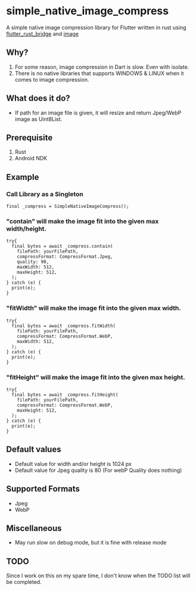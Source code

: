 # simple_native_image_compress

A simple native image compression library for Flutter written in rust using [flutter_rust_bridge][1] and [image][2]

## Why?

1. For some reason, image compression in Dart is slow. Even with isolate.
2. There is no native libraries that supports WINDOWS & LINUX when it comes to image compression.

## What does it do?

- If path for an image file is given, it will resize and return Jpeg/WebP image as Uint8List.

## Prerequisite

1. Rust
2. Android NDK

## Example

### Call Library as a Singleton
```shell
final _compress = SimpleNativeImageCompress();
```

### "contain" will make the image fit into the given max width/height.
```shell
try{
  final bytes = await _compress.contain(
    filePath: yourFilePath,
    compressFormat: CompressFormat.Jpeg,
    quality: 90,
    maxWidth: 512,
    maxHeight: 512,
  );
} catch (e) {
  print(e);
}
```

### "fitWidth" will make the image fit into the given max width.
```shell
try{
  final bytes = await _compress.fitWidth(
    filePath: yourFilePath,
    compressFormat: CompressFormat.WebP,
    maxWidth: 512,
  );
} catch (e) {
  print(e);
}
```

### "fitHeight" will make the image fit into the given max height.
```shell
try{
  final bytes = await _compress.fitHeight(
    filePath: yourFilePath,
    compressFormat: CompressFormat.WebP,
    maxHeight: 512,
  );
} catch (e) {
  print(e);
}
```

## Default values

- Default value for width and/or height is 1024 px
- Default value for Jpeg quality is 80 (For webP Quality does nothing)

## Supported Formats

- Jpeg
- WebP

## Miscellaneous

- May run slow on debug mode, but it is fine with release mode

## TODO

Since I work on this on my spare time, I don't know when the TODO list will be completed.

[1]: <https://github.com/fzyzcjy/flutter_rust_bridge> "flutter rust bridge github"
[2]: <https://github.com/image-rs/image> "rust image crate github"
